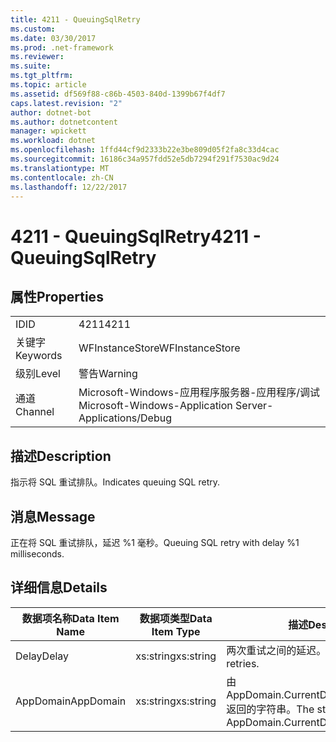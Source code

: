 ```yaml
---
title: 4211 - QueuingSqlRetry
ms.custom: 
ms.date: 03/30/2017
ms.prod: .net-framework
ms.reviewer: 
ms.suite: 
ms.tgt_pltfrm: 
ms.topic: article
ms.assetid: df569f88-c86b-4503-840d-1399b67f4df7
caps.latest.revision: "2"
author: dotnet-bot
ms.author: dotnetcontent
manager: wpickett
ms.workload: dotnet
ms.openlocfilehash: 1ffd44cf9d2333b22e3be809d05f2fa8c33d4cac
ms.sourcegitcommit: 16186c34a957fdd52e5db7294f291f7530ac9d24
ms.translationtype: MT
ms.contentlocale: zh-CN
ms.lasthandoff: 12/22/2017
---
```

# <a name="4211---queuingsqlretry"></a><span data-ttu-id="746a2-102">4211 - QueuingSqlRetry</span><span class="sxs-lookup"><span data-stu-id="746a2-102">4211 - QueuingSqlRetry</span></span>
## <a name="properties"></a><span data-ttu-id="746a2-103">属性</span><span class="sxs-lookup"><span data-stu-id="746a2-103">Properties</span></span>  
  
|||  
|-|-|  
|<span data-ttu-id="746a2-104">ID</span><span class="sxs-lookup"><span data-stu-id="746a2-104">ID</span></span>|<span data-ttu-id="746a2-105">4211</span><span class="sxs-lookup"><span data-stu-id="746a2-105">4211</span></span>|  
|<span data-ttu-id="746a2-106">关键字</span><span class="sxs-lookup"><span data-stu-id="746a2-106">Keywords</span></span>|<span data-ttu-id="746a2-107">WFInstanceStore</span><span class="sxs-lookup"><span data-stu-id="746a2-107">WFInstanceStore</span></span>|  
|<span data-ttu-id="746a2-108">级别</span><span class="sxs-lookup"><span data-stu-id="746a2-108">Level</span></span>|<span data-ttu-id="746a2-109">警告</span><span class="sxs-lookup"><span data-stu-id="746a2-109">Warning</span></span>|  
|<span data-ttu-id="746a2-110">通道</span><span class="sxs-lookup"><span data-stu-id="746a2-110">Channel</span></span>|<span data-ttu-id="746a2-111">Microsoft-Windows-应用程序服务器-应用程序/调试</span><span class="sxs-lookup"><span data-stu-id="746a2-111">Microsoft-Windows-Application Server-Applications/Debug</span></span>|  
  
## <a name="description"></a><span data-ttu-id="746a2-112">描述</span><span class="sxs-lookup"><span data-stu-id="746a2-112">Description</span></span>  
 <span data-ttu-id="746a2-113">指示将 SQL 重试排队。</span><span class="sxs-lookup"><span data-stu-id="746a2-113">Indicates queuing SQL retry.</span></span>  
  
## <a name="message"></a><span data-ttu-id="746a2-114">消息</span><span class="sxs-lookup"><span data-stu-id="746a2-114">Message</span></span>  
 <span data-ttu-id="746a2-115">正在将 SQL 重试排队，延迟 %1 毫秒。</span><span class="sxs-lookup"><span data-stu-id="746a2-115">Queuing SQL retry with delay %1 milliseconds.</span></span>  
  
## <a name="details"></a><span data-ttu-id="746a2-116">详细信息</span><span class="sxs-lookup"><span data-stu-id="746a2-116">Details</span></span>  
  
|<span data-ttu-id="746a2-117">数据项名称</span><span class="sxs-lookup"><span data-stu-id="746a2-117">Data Item Name</span></span>|<span data-ttu-id="746a2-118">数据项类型</span><span class="sxs-lookup"><span data-stu-id="746a2-118">Data Item Type</span></span>|<span data-ttu-id="746a2-119">描述</span><span class="sxs-lookup"><span data-stu-id="746a2-119">Description</span></span>|  
|--------------------|--------------------|-----------------|  
|<span data-ttu-id="746a2-120">Delay</span><span class="sxs-lookup"><span data-stu-id="746a2-120">Delay</span></span>|<span data-ttu-id="746a2-121">xs:string</span><span class="sxs-lookup"><span data-stu-id="746a2-121">xs:string</span></span>|<span data-ttu-id="746a2-122">两次重试之间的延迟。</span><span class="sxs-lookup"><span data-stu-id="746a2-122">The delay between retries.</span></span>|  
|<span data-ttu-id="746a2-123">AppDomain</span><span class="sxs-lookup"><span data-stu-id="746a2-123">AppDomain</span></span>|<span data-ttu-id="746a2-124">xs:string</span><span class="sxs-lookup"><span data-stu-id="746a2-124">xs:string</span></span>|<span data-ttu-id="746a2-125">由 AppDomain.CurrentDomain.FriendlyName 返回的字符串。</span><span class="sxs-lookup"><span data-stu-id="746a2-125">The string returned by AppDomain.CurrentDomain.FriendlyName.</span></span>|

